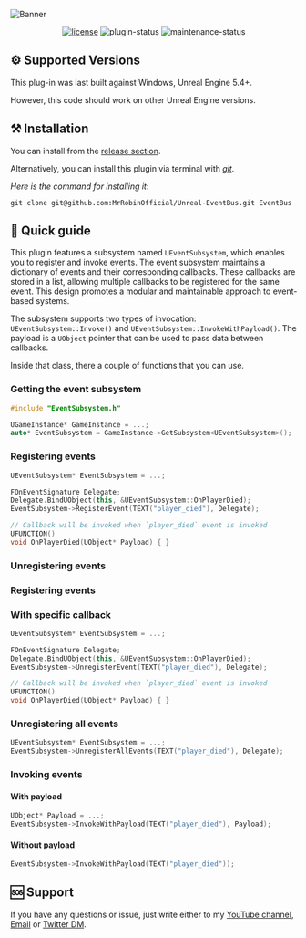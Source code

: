 ![Banner](Resources/Banner.png)

<div align="center">
  
[![license](https://img.shields.io/badge/license-MIT-blue.svg)](https://github.com/mrrobinofficial/unreal-eventbus/blob/HEAD/LICENSE.txt)
![plugin-status](https://img.shields.io/badge/plugin_status-ready_to_use-green)
![maintenance-status](https://img.shields.io/badge/maintenance-passively--maintained-yellowgreen.svg)

</div>

## ⚙️ Supported Versions

This plug-in was last built against Windows, Unreal Engine 5.4+.

However, this code should work on other Unreal Engine versions.

## ⚒️ Installation

You can install from the [release section](https://github.com/MrRobinOfficial/Unreal-EventBus/releases/latest).

Alternatively, you can install this plugin via terminal with [*git*](https://git-scm.com/).

_Here is the command for installing it_:

```console
git clone git@github.com:MrRobinOfficial/Unreal-EventBus.git EventBus
```

## 📝 Quick guide

This plugin features a subsystem named `UEventSubsystem`, which enables you to register and invoke events. The event subsystem maintains a dictionary of events and their corresponding callbacks. These callbacks are stored in a list, allowing multiple callbacks to be registered for the same event. This design promotes a modular and maintainable approach to event-based systems.

The subsystem supports two types of invocation: `UEventSubsystem::Invoke()` and `UEventSubsystem::InvokeWithPayload()`. The payload is a `UObject` pointer that can be used to pass data between callbacks.

Inside that class, there a couple of functions that you can use.

### Getting the event subsystem

```cpp
#include "EventSubsystem.h"

UGameInstance* GameInstance = ...;
auto* EventSubsystem = GameInstance->GetSubsystem<UEventSubsystem>();
```

### Registering events

```cpp
UEventSubsystem* EventSubsystem = ...;

FOnEventSignature Delegate;
Delegate.BindUObject(this, &UEventSubsystem::OnPlayerDied);
EventSubsystem->RegisterEvent(TEXT("player_died"), Delegate);

// Callback will be invoked when `player_died` event is invoked
UFUNCTION()
void OnPlayerDied(UObject* Payload) { }
```

### Unregistering events

### Registering events

### With specific callback

```cpp
UEventSubsystem* EventSubsystem = ...;

FOnEventSignature Delegate;
Delegate.BindUObject(this, &UEventSubsystem::OnPlayerDied);
EventSubsystem->UnregisterEvent(TEXT("player_died"), Delegate);

// Callback will be invoked when `player_died` event is invoked
UFUNCTION()
void OnPlayerDied(UObject* Payload) { }
```

### Unregistering all events

```cpp
UEventSubsystem* EventSubsystem = ...;
EventSubsystem->UnregisterAllEvents(TEXT("player_died"), Delegate);
```

### Invoking events

#### With payload

```cpp
UObject* Payload = ...;
EventSubsystem->InvokeWithPayload(TEXT("player_died"), Payload);
```

#### Without payload

```cpp
EventSubsystem->InvokeWithPayload(TEXT("player_died"));
```

## 🆘 Support
If you have any questions or issue, just write either to my [YouTube channel](https://www.youtube.com/@mrrobinofficial), [Email](mailto:mrrobin123mail@gmail.com) or [Twitter DM](https://twitter.com/MrRobinOfficial).
